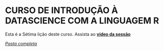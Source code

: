 # CURSO DE INTRODUÇÃO À DATASCIENCE COM A LINGUAGEM R
Esta é a Sétima lição deste curso.
Assista ao [**vídeo da  sessão**](https://youtu.be/ZeCzySGKQ0E)

[*Pasta completa*](https://github.com/cleuton/datascience/tree/master/R-course/lesson7)